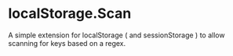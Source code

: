# localStorage.Scan
A simple extension for localStorage ( and sessionStorage ) to allow scanning for keys based on a regex.

